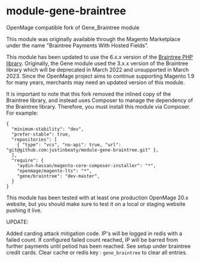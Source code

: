 # module-gene-braintree
OpenMage compatible fork of Gene_Braintree module

This module was originally available through the Magento Marketplace under the name "Braintree Payments With Hosted Fields".

This module has been updated to use the 6.x.x version of the [Braintree PHP library](https://github.com/braintree/braintree_php). Originally, the Gene module used the 3.x.x	version of the Braintree library which will be deprecated in March 2022 and unsupported in March 2023. Since the OpenMage project aims to continue supporting Magento 1.9 for many years, merchants may need an updated version of this module.

It is important to note that this fork removed the inlined copy of the Braintree library, and instead uses Composer to manage the dependency of the Braintree library. Therefore, you must install this module via Composer. For example:

```
{
  "minimum-stability": "dev",
  "prefer-stable": true,
  "repositories": [
    { "type": "vcs", "no-api": true, "url": "git@github.com:justinbeaty/module-gene-braintree.git" },
  ],
  "require": {
    "aydin-hassan/magento-core-composer-installer": "*",
    "openmage/magento-lts": "*",
    "gene/braintree": "dev-master",
  }
}
```

This module has been tested with at least one production OpenMage 20.x website, but you should make sure to test it on a local or staging website pushing it live.

UPDATE:

Added carding attack mitigation code. IP's will be logged in redis with a failed count. If configured failed count reached, IP will be barred from further payments until petiod has been reached.
See setup under braintree credit cards.
Clear cache or redis key : ```gene_braintree``` to clear all entries.


